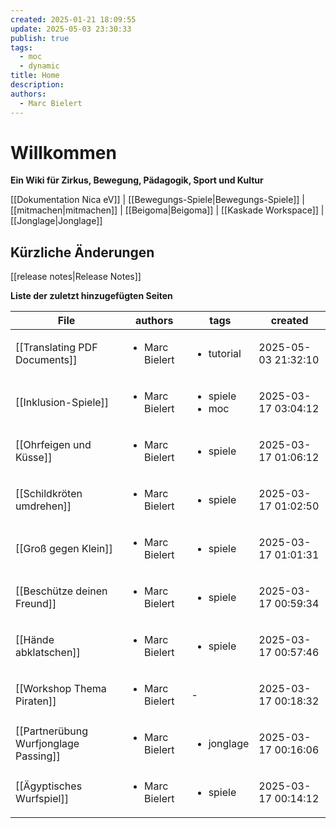 ```yaml
---
created: 2025-01-21 18:09:55
update: 2025-05-03 23:30:33
publish: true
tags:
  - moc
  - dynamic
title: Home
description: 
authors:
  - Marc Bielert
---
```


# Willkommen
**Ein Wiki für Zirkus, Bewegung, Pädagogik, Sport und Kultur**

[[Dokumentation Nica eV]] | [[Bewegungs-Spiele|Bewegungs-Spiele]] | [[mitmachen|mitmachen]] | [[Beigoma|Beigoma]] | [[Kaskade Workspace]] | [[Jonglage|Jonglage]]

## Kürzliche Änderungen
[[release notes|Release Notes]]

**Liste der zuletzt hinzugefügten Seiten**
<!-- QueryToSerialize: TABLE authors, tags, created FROM "docs" AND -"docs/blog" SORT created DESC LIMIT 10 -->
<!-- SerializedQuery: TABLE authors, tags, created FROM "docs" AND -"docs/blog" SORT created DESC LIMIT 10 -->

| File                                                                             | authors                        | tags                                 | created             |
| -------------------------------------------------------------------------------- | ------------------------------ | ------------------------------------ | ------------------- |
| [[Translating PDF Documents]]                 | <ul><li>Marc Bielert</li></ul> | <ul><li>tutorial</li></ul>           | 2025-05-03 21:32:10 |
| [[Inklusion-Spiele]]                                   | <ul><li>Marc Bielert</li></ul> | <ul><li>spiele</li><li>moc</li></ul> | 2025-03-17 03:04:12 |
| [[Ohrfeigen und Küsse]]                             | <ul><li>Marc Bielert</li></ul> | <ul><li>spiele</li></ul>             | 2025-03-17 01:06:12 |
| [[Schildkröten umdrehen]]                         | <ul><li>Marc Bielert</li></ul> | <ul><li>spiele</li></ul>             | 2025-03-17 01:02:50 |
| [[Groß gegen Klein]]                                   | <ul><li>Marc Bielert</li></ul> | <ul><li>spiele</li></ul>             | 2025-03-17 01:01:31 |
| [[Beschütze deinen Freund]]                     | <ul><li>Marc Bielert</li></ul> | <ul><li>spiele</li></ul>             | 2025-03-17 00:59:34 |
| [[Hände abklatschen]]                                 | <ul><li>Marc Bielert</li></ul> | <ul><li>spiele</li></ul>             | 2025-03-17 00:57:46 |
| [[Workshop Thema Piraten]]                       | <ul><li>Marc Bielert</li></ul> | \-                                   | 2025-03-17 00:18:32 |
| [[Partnerübung Wurfjonglage Passing]] | <ul><li>Marc Bielert</li></ul> | <ul><li>jonglage</li></ul>           | 2025-03-17 00:16:06 |
| [[Ägyptisches Wurfspiel]]                         | <ul><li>Marc Bielert</li></ul> | <ul><li>spiele</li></ul>             | 2025-03-17 00:14:12 |
<!-- SerializedQuery END -->

